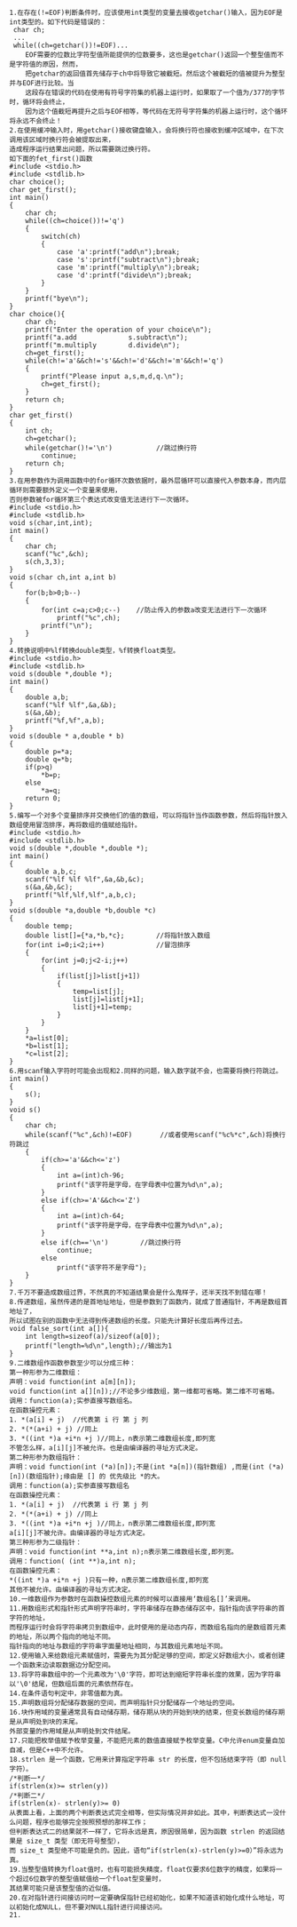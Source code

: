     1.在存在(!=EOF)判断条件时，应该使用int类型的变量去接收getchar()输入，因为EOF是int类型的。如下代码是错误的：
     char ch;
     ...
     while((ch=getchar())!=EOF)...
        EOF需要的位数比字符型值所能提供的位数要多，这也是getchar()返回一个整型值而不是字符值的原因，然而，
        把getchar的返回值首先储存于ch中将导致它被截短。然后这个被截短的值被提升为整型并与EOF进行比较。当
        这段存在错误的代码在使用有符号字符集的机器上运行时，如果取了一个值为/377的字节时，循环将会终止，
        因为这个值截短再提升之后与EOF相等，等代码在无符号字符集的机器上运行时，这个循环将永远不会终止！
    2.在使用缓冲输入时，用getchar()接收键盘输入，会将换行符也接收到缓冲区域中，在下次调用该区域时换行符会被提取出来，
    造成程序运行结果出问题，所以需要跳过换行符。  
    如下面的fet_first()函数
    #include <stdio.h>
    #include <stdlib.h>
    char choice();
    char get_first();
    int main()
    {
        char ch;
        while((ch=choice())!='q')
        {
            switch(ch)
            {
                case 'a':printf("add\n");break;
                case 's':printf("subtract\n");break;
                case 'm':printf("multiply\n");break;
                case 'd':printf("divide\n");break;
            }
        }
        printf("bye\n");
    }
    char choice(){
        char ch;
        printf("Enter the operation of your choice\n");
        printf("a.add             s.subtract\n");
        printf("m.multiply        d.divide\n");  
        ch=get_first();
        while(ch!='a'&&ch!='s'&&ch!='d'&&ch!='m'&&ch!='q')
        {
            printf("Please input a,s,m,d,q.\n");
            ch=get_first();
        }
        return ch;
    }
    char get_first()
    {
        int ch;
        ch=getchar();
        while(getchar()!='\n')           //跳过换行符
            continue;
        return ch;
    }
    3.在用参数作为调用函数中的for循环次数依据时，最外层循环可以直接代入参数本身，而内层循环则需要额外定义一个变量来使用，
    否则参数被for循环第三个表达式改变值无法进行下一次循环。
    #include <stdio.h>
    #include <stdlib.h>
    void s(char,int,int);
    int main()
    {
        char ch;
        scanf("%c",&ch);
        s(ch,3,3);
    }
    void s(char ch,int a,int b)
    {
        for(b;b>0;b--)
        {
            for(int c=a;c>0;c--)    //防止传入的参数a改变无法进行下一次循环
                printf("%c",ch);
            printf("\n");
        }
    }
    4.转换说明中%lf转换double类型，%f转换float类型。
    #include <stdio.h>
    #include <stdlib.h>
    void s(double *,double *);
    int main()
    {
        double a,b;
        scanf("%lf %lf",&a,&b);
        s(&a,&b);
        printf("%f,%f",a,b);
    }
    void s(double * a,double * b)
    {
        double p=*a;
        double q=*b;
        if(p>q)
            *b=p;
        else
            *a=q;
        return 0;
    }
    5.编写一个对多个变量排序并交换他们的值的数组，可以将指针当作函数参数，然后将指针放入数组使用冒泡排序，再将数组的值赋给指针。
    #include <stdio.h>
    #include <stdlib.h>
    void s(double *,double *,double *);
    int main()
    {
        double a,b,c;
        scanf("%lf %lf %lf",&a,&b,&c);
        s(&a,&b,&c);
        printf("%lf,%lf,%lf",a,b,c);
    }
    void s(double *a,double *b,double *c)
    {
        double temp;
        double list[]={*a,*b,*c};        //将指针放入数组
        for(int i=0;i<2;i++)             //冒泡排序
        {
            for(int j=0;j<2-i;j++)
            {
                if(list[j]>list[j+1])
                {
                    temp=list[j];
                    list[j]=list[j+1];
                    list[j+1]=temp;
                }
            }
        }
        *a=list[0];
        *b=list[1];
        *c=list[2];
    }
    6.用scanf输入字符时可能会出现和2.同样的问题，输入数字就不会，也需要将换行符跳过。
    int main()
    {
        s();
    }
    void s()
    {
        char ch;
        while(scanf("%c",&ch)!=EOF)       //或者使用scanf("%c%*c",&ch)将换行符跳过
        {
            if(ch>='a'&&ch<='z')
            {
                int a=(int)ch-96;
                printf("该字符是字母，在字母表中位置为%d\n",a);
            }
            else if(ch>='A'&&ch<='Z')
            {
                int a=(int)ch-64;
                printf("该字符是字母，在字母表中位置为%d\n",a);
            }
            else if(ch=='\n')        //跳过换行符
                continue;
            else
                printf("该字符不是字母");
        }
    }
    7.千万不要造成数组过界，不然真的不知道结果会是什么鬼样子，还半天找不到错在哪！
    8.传递数组，虽然传递的是首地址地址，但是参数到了函数内，就成了普通指针，不再是数组首地址了，
    所以试图在别的函数中无法得到传递数组的长度。只能先计算好长度后再传过去。
    void false_sort(int a[]){
        int length=sizeof(a)/sizeof(a[0]);
        printf("length=%d\n",length);//输出为1
    }
    9.二维数组作函数参数至少可以分成三种：
    第一种形参为二维数组：
    声明：void function(int a[m][n]);
    void function(int a[][n]);//不论多少维数组，第一维都可省略。第二维不可省略。
    调用：function(a);实参直接写数组名。
    在函数操控元素：
    1. *(a[i] + j)  //代表第 i 行 第 j 列
    2. *(*(a+i) + j) //同上
    3. *((int *)a +i*n +j )//同上，n表示第二维数组长度,即列宽
    不管怎么样，a[i][j]不被允许。也是由编译器的寻址方式决定。
    第二种形参为数组指针：
    声明：void function(int (*a)[n]);不是(int *a[n])(指针数组) ,而是(int (*a)[n])(数组指针);缘由是 [] 的 优先级比 *的大。
    调用：function(a);实参直接写数组名
    在函数操控元素：
    1. *(a[i] + j)  //代表第 i 行 第 j 列
    2. *(*(a+i) + j) //同上
    3. *((int *)a +i*n +j )//同上，n表示第二维数组长度,即列宽
    a[i][j]不被允许。由编译器的寻址方式决定。
    第三种形参为二级指针：
    声明：void function(int **a,int n);n表示第二维数组长度,即列宽。
    调用：function( (int **)a,int n);
    在函数操控元素：
    *((int *)a +i*n +j )只有一种，n表示第二维数组长度,即列宽
    其他不被允许。由编译器的寻址方式决定。
    10.一维数组作为参数时在函数操控数组元素的时候可以直接用‘数组名[]’来调用。
    11.用数组形式和指针形式声明字符串时，字符串储存在静态储存区中，指针指向该字符串的首字符的地址，
    而程序运行时会将字符串拷贝到数组中，此时使用的是动态内存，而数组名指向的是数组首元素的地址，所以两个指向的地址不同。
    指针指向的地址与数组的字符串字面量地址相同，与其数组元素地址不同。
    12.使用输入来给数组元素赋值时，需要先为其分配足够的空间，即定义好数组大小，或者创建一个函数来边读取数据边分配空间。
    13.将字符串数组中的一个元素改为'\0'字符，即可达到缩短字符串长度的效果，因为字符串以'\0'结尾，但数组后面的元素依然存在。  
    14.在条件语句判定中，非零值都为真。  
    15.声明数组将分配储存数据的空间，而声明指针只分配储存一个地址的空间。
    16.块作用域的变量通常具有自动储存期，储存期从块的开始到块的结束，但变长数组的储存期是从声明处到块的末尾。
    外部变量的作用域是从声明处到文件结尾。
    17.只能把枚举值赋予枚举变量，不能把元素的数值直接赋予枚举变量。C中允许enum变量自加自减，但是C++中不允许。
    18.strlen 是一个函数，它用来计算指定字符串 str 的长度，但不包括结束字符（即 null 字符）。
    /*判断一*/
    if(strlen(x)>= strlen(y))
    /*判断二*/
    if(strlen(x)- strlen(y)>= 0)
    从表面上看，上面的两个判断表达式完全相等，但实际情况并非如此。其中，判断表达式一没什么问题，程序也能够完全按照预想的那样工作；
    但判断表达式二的结果就不一样了，它将永远是真，原因很简单，因为函数 strlen 的返回结果是 size_t 类型（即无符号整型），
    而 size_t 类型绝不可能是负的。因此，语句“if(strlen(x)-strlen(y)>=0）”将永远为真。
    19.当整型值转换为float值时，也有可能损失精度，float仅要求6位数字的精度，如果将一个超过6位数字的整型值赋值给一个float型变量时，
    其结果可能只是该整型值的近似值。
    20.在对指针进行间接访问时一定要确保指针已经初始化，如果不知道该初始化成什么地址，可以初始化成NULL，但不要对NULL指针进行间接访问。
    21.
    
    
    
    
    
    
    
    
    
    
    
    
    
    
    
    
    
    
    
    
    
    
    
    
    
    
    
    
    
    
    
    
    
    
    
    
    
    
    
    
    
    
    
    
    
    
    
    
    
    
    
    
    
    
    
    
    
    
    
    
    
    
    
    
    
    
    
    
    
    
    
    
    
    
    
    
    
    
    
    
    
    
    
    
    
    
    
    
    
    
    
    
    
    
    
    
    
